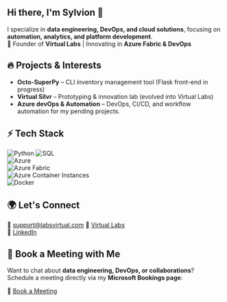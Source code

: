 ## Hi there, I'm Sylvion 👋  

I specialize in **data engineering, DevOps, and cloud solutions**, focusing on **automation, analytics, and platform development**.  
🚀 Founder of **Virtual Labs** | Innovating in **Azure Fabric & DevOps**  

## 🔥 Projects & Interests  
- **Octo-SuperPy** – CLI inventory management tool (Flask front-end in progress)  
- **Virtual Silvr** – Prototyping & innovation lab (evolved into Virtual Labs)  
- **Azure devOps & Automation** – DevOps, CI/CD, and workflow automation for my pending projects.

## ⚡ Tech Stack  
![Python](https://img.shields.io/badge/Python-3776AB?style=for-the-badge&logo=python&logoColor=white) 
![SQL](https://img.shields.io/badge/SQL-4479A1?style=for-the-badge&logo=postgresql&logoColor=white)  
![Azure](https://img.shields.io/badge/Azure-0078D4?style=for-the-badge&logo=microsoftazure&logoColor=white)  
![Azure Fabric](https://img.shields.io/badge/Azure%20Fabric-0078D4?style=for-the-badge&logo=microsoftazure&logoColor=white)  
![Azure Container Instances](https://img.shields.io/badge/Azure%20Container%20Instances-0089D6?style=for-the-badge&logo=microsoftazure&logoColor=white)  
![Docker](https://img.shields.io/badge/Docker-2496ED?style=for-the-badge&logo=docker&logoColor=white)  

## 🌍 Let's Connect  
📧 support@labsvirtual.com
🔗 [Virtual Labs](https://www.labsvirtual.com)  
💼 [LinkedIn](https://www.linkedin.com/in/sylvion-finisie)  

## 📅 Book a Meeting with Me  
Want to chat about **data engineering, DevOps, or collaborations**?  
Schedule a meeting directly via my **Microsoft Bookings page**:  

🔗 [Book a Meeting](https://outlook.office.com/bookings/newmeetingtypecompose)  


